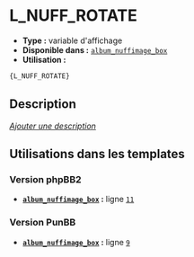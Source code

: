# L_NUFF_ROTATE
* __Type :__ variable d'affichage
* __Disponible dans :__ [`album_nuffimage_box`](../tpl/var/album_nuffimage_box.md#readme)
* __Utilisation :__

```html
{L_NUFF_ROTATE}
```

## Description
[*Ajouter une description*](https://fa-tvars.appspot.com/var/L_NUFF_ROTATE)

## Utilisations dans les templates

### Version phpBB2
* __[`album_nuffimage_box`](../tpl/var/album_nuffimage_box.md#readme) :__ ligne [`11`](../tpl/src/subsilver/album_nuffimage_box.tpl#L11)

### Version PunBB
* __[`album_nuffimage_box`](../tpl/var/album_nuffimage_box.md#readme) :__ ligne [`9`](../tpl/src/punbb/album_nuffimage_box.tpl#L9)